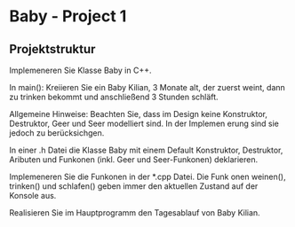# Baby - Project 1

## Projektstruktur


Implemeneren Sie  Klasse Baby in C++. 

In main(): Kreiieren Sie ein Baby Kilian, 3 Monate alt, der zuerst weint, dann zu trinken bekommt und anschließend 3 Stunden schläft.

Allgemeine Hinweise: Beachten Sie, dass im Design keine Konstruktor, Destruktor, Geer und Seer modelliert sind. In der Implemen erung sind sie jedoch zu berücksichgen.

In einer .h Datei die Klasse Baby mit einem Default Konstruktor, Destruktor, Aributen und Funkonen (inkl. Geer und Seer-Funkonen) deklarieren. 

Implemeneren Sie die Funkonen in der *.cpp Datei. Die Funk onen weinen(), trinken() und schlafen() geben immer den aktuellen Zustand auf der Konsole aus.  

Realisieren Sie im Hauptprogramm den Tagesablauf von Baby Kilian.
